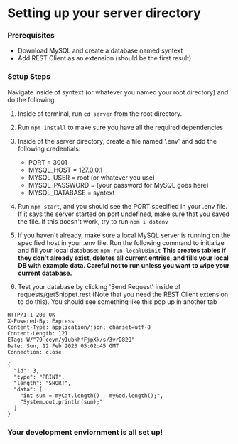 # Setting up your server directory

### Prerequisites
- Download MySQL and create a database named syntext
- Add REST Client as an extension (should be the first result)

### Setup Steps
Navigate inside of syntext (or whatever you named your root directory) and do the following

1. Inside of terminal, run `cd server` from the root directory. 

2. Run `npm install` to make sure you have all the required dependencies

3. Inside of the server directory, create a file named '.env' and add the following credentials:
    - PORT = 3001
    - MYSQL_HOST = 127.0.0.1
    - MYSQL_USER = root (or whatever you use)
    - MYSQL_PASSWORD = (your password for MySQL goes here)
    - MYSQL_DATABASE = syntext

4. Run `npm start`, and you should see the PORT specified in your .env file. If it says the server started on port undefined, make sure that you saved the file. If this doesn't work, try to run `npm i dotenv`

5. If you haven't already, make sure a local MySQL server is running on the specified host in your .env file. Run the following command to initialize and fill your local database: `npm run localDBinit` **This creates tables if they don't already exist, deletes all current entries, and fills your local DB with example data. Careful not to run unless you want to wipe your current database.**

6. Test your database by clicking 'Send Request' inside of requests/getSnippet.rest (Note that you need the REST Client extension to do this). You should see something like this pop up in another tab

```
HTTP/1.1 200 OK
X-Powered-By: Express
Content-Type: application/json; charset=utf-8
Content-Length: 121
ETag: W/"79-ceyn/y1ubkhfFjpXk/s/3vrD82Q"
Date: Sun, 12 Feb 2023 05:02:45 GMT
Connection: close

{
  "id": 3,
  "type": "PRINT",
  "length": "SHORT",
  "data": [
    "int sum = myCat.length() - myGod.length();",
    "System.out.println(sum);"
  ]
}
```

### Your development enviornment is all set up! 